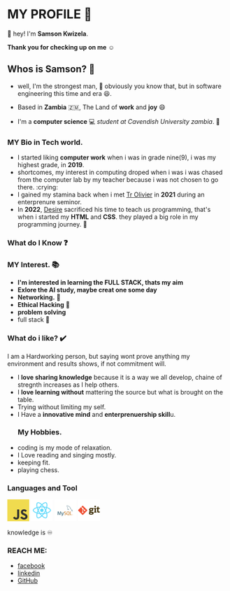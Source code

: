 

# MY PROFILE 🤵

 :wave: hey! I'm **Samson Kwizela**.
 
 **Thank you for checking up on me** :relaxed:

 ## Whos is Samson? :thinking:
 - well, I'm the strongest man, 👊 obviously you know that, but in software engineering this time and era :laughing:.
 - Based in **Zambia** :zambia:, The Land of **work** and **joy** :smile:

- I'm a **computer science** :computer: *student at Cavendish University zambia*. 🏫 

### MY Bio in Tech world.
- I started liking **computer work** when i was in grade nine(9), i was my highest grade, in **2019**. 
- shortcomes, my interest in computing droped when i was i was chased from the computer lab by my teacher because  i was not chosen to go there. :crying:
- I gained my stamina back when i met [Tr Olivier](https://www.linkedin.com/in/olivierjm/?originalSubdomain=zm) in **2021** during an enterprenure seminor. 
- In **2022**, [Desire](https://github.com/Deewiliams) sacrificed his time to teach us programming, that's when i started my **HTML** and **CSS**.
 they played a big role in my    programming journey. :pray:

### What do I Know :question:


     
### MY Interest. 📚
- **I'm interested in learning the **FULL STACK**, thats my aim** 
- **Exlore the AI study, maybe creat one some day** 
- **Networking.** 🔧
- **Ethical Hacking** 🎩
- **problem solving**
- full stack 🔋

### What do i like? ✔️

I am a Hardworking person, but saying wont prove anything my environment and results shows, if not commitment will.
- I **love sharing knowledge** because it is a way we all develop, chaine of stregnth increases as I help others.
- I **love learning without** mattering the source but what is brought on the table.
- Trying without limiting my self.
- I Have a **innovative mind** and **enterprenuership skill**u.
  ### My Hobbies.
* coding is my mode of relaxation.
* I Love reading and singing mostly.
* keeping fit.
* playing chess.
  
### Languages and Tool
<code><img height="50" src="https://raw.githubusercontent.com/github/explore/80688e429a7d4ef2fca1e82350fe8e3517d3494d/topics/javascript/javascript.png"></code>
<code><img height="50" src="https://raw.githubusercontent.com/github/explore/80688e429a7d4ef2fca1e82350fe8e3517d3494d/topics/react/react.png"></code>
<code><img height="50" src="https://raw.githubusercontent.com/github/explore/80688e429a7d4ef2fca1e82350fe8e3517d3494d/topics/mysql/mysql.png"></code>
<code><img height="50" src="https://raw.githubusercontent.com/github/explore/80688e429a7d4ef2fca1e82350fe8e3517d3494d/topics/git/git.png"></code>

knowledge is :infinity: 

### REACH ME:
- [facebook](https://web.facebook.com/?_rdc=1&_rdr)
- [linkedin](https://www.linkedin.com/search/results/people)
- [GitHub](https://github.com/SammyLoyalty/Ethical-hacking)

















